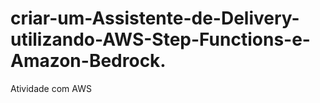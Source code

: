 # criar-um-Assistente-de-Delivery-utilizando-AWS-Step-Functions-e-Amazon-Bedrock.
Atividade com AWS
